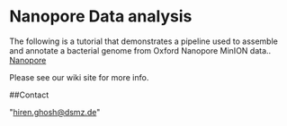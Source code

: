 # Nanopore Data analysis

The following is a tutorial that demonstrates a pipeline used to assemble and annotate a bacterial genome from Oxford Nanopore MinION data..
[Nanopore](https://nanoporetech.com/nanopore-sequencing-data-analysis)


Please see our wiki site for more info.

##Contact

"hiren.ghosh@dsmz.de"

